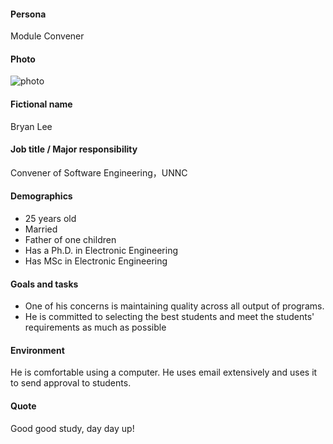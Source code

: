 #### Persona

Module Convener

#### Photo

 ![photo](C:\hairline-protection-association\images\Boon-Gee-Lee.jpg)

#### Fictional name

Bryan Lee

#### Job title / Major responsibility

Convener of Software Engineering，UNNC

#### Demographics

- 25 years old
- Married
- Father of one children
- Has a Ph.D. in Electronic Engineering 
- Has MSc in Electronic Engineering

#### Goals and tasks

- One of his concerns is maintaining quality across all output of programs.
- He is committed to selecting the best students and meet the students' requirements as much as possible

#### Environment

He is comfortable using a computer. He uses email extensively and uses it to send approval to students.

#### Quote

Good good study, day day up!